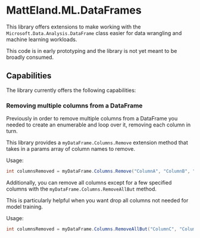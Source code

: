 # MattEland.ML.DataFrames

This library offers extensions to make working with the `Microsoft.Data.Analysis.DataFrame` class easier for data wrangling and machine learning workloads.

This code is in early prototyping and the library is not yet meant to be broadly consumed.

## Capabilities

The library currently offers the following capabilities:

### Removing multiple columns from a DataFrame

Previously in order to remove multiple columns from a DataFrame you needed to create an enumerable and loop over it, removing each column in turn.

This library provides a `myDataFrame.Columns.Remove` extension method that takes in a params array of column names to remove.

Usage:
```cs
int columnsRemoved = myDataFrame.Columns.Remove("ColumnA", "ColumnB", "ColumnC");
```

Additionally, you can remove all columns except for a few specified columns with the `myDataFrame.Columns.RemoveAllBut` method.

This is particularly helpful when you want drop all columns not needed for model training.

Usage:
```cs
int columnsRemoved = myDataFrame.Columns.RemoveAllBut("ColumnC", "ColumnD");
```